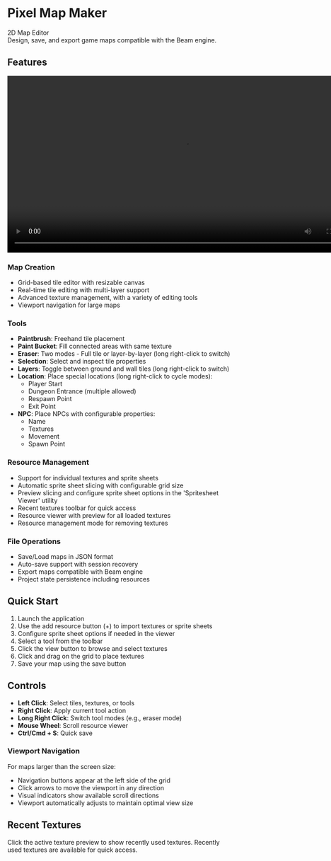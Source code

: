 # Pixel Map Maker

2D Map Editor  
Design, save, and export game maps compatible with the Beam engine.

## Features

<div align="center">
  <video src="https://github.com/user-attachments/assets/281bc0b1-f65f-4190-bfd6-65374e96658a" width="800" alt="Pixel Map Maker Demo">
  </video>  
</div>  

### Map Creation

- Grid-based tile editor with resizable canvas
- Real-time tile editing with multi-layer support
- Advanced texture management, with a variety of editing tools
- Viewport navigation for large maps

### Tools

- **Paintbrush**: Freehand tile placement
- **Paint Bucket**: Fill connected areas with same texture
- **Eraser**: Two modes - Full tile or layer-by-layer (long right-click to switch)
- **Selection**: Select and inspect tile properties
- **Layers**: Toggle between ground and wall tiles (long right-click to switch)
- **Location**: Place special locations (long right-click to cycle modes):
  - Player Start
  - Dungeon Entrance (multiple allowed)
  - Respawn Point
  - Exit Point
- **NPC**: Place NPCs with configurable properties:
  - Name
  - Textures
  - Movement
  - Spawn Point

### Resource Management

- Support for individual textures and sprite sheets
- Automatic sprite sheet slicing with configurable grid size
- Preview slicing and configure sprite sheet options in the 'Spritesheet Viewer' utility
- Recent textures toolbar for quick access
- Resource viewer with preview for all loaded textures
- Resource management mode for removing textures

### File Operations

- Save/Load maps in JSON format
- Auto-save support with session recovery
- Export maps compatible with Beam engine
- Project state persistence including resources

## Quick Start

1. Launch the application
2. Use the add resource button (+) to import textures or sprite sheets
3. Configure sprite sheet options if needed in the viewer
4. Select a tool from the toolbar
5. Click the view button to browse and select textures
6. Click and drag on the grid to place textures
7. Save your map using the save button

## Controls

- **Left Click**: Select tiles, textures, or tools
- **Right Click**: Apply current tool action
- **Long Right Click**: Switch tool modes (e.g., eraser mode)
- **Mouse Wheel**: Scroll resource viewer
- **Ctrl/Cmd + S**: Quick save

### Viewport Navigation

For maps larger than the screen size:

- Navigation buttons appear at the left side of the grid
- Click arrows to move the viewport in any direction
- Visual indicators show available scroll directions
- Viewport automatically adjusts to maintain optimal view size

## Recent Textures

Click the active texture preview to show recently used textures. Recently used textures are available for quick access.
